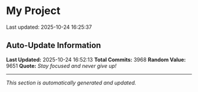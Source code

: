 # My Project


Last updated: 2025-10-24 16:25:37







































































































































































































































































































































































































































































































































































































































































































































































































































































































































































































































































































































































































































































































































































































































































































































































































































































































































































































































































































































































































































































































































































































































































































































































































































































































































































































































































































































































































































































































































































































































































































































































































































































































































































































































































































































































































































































































































































































































































































































































































































































































































































































































































































































































































































































































































## Auto-Update Information

**Last Updated:** 2025-10-24 16:52:13
**Total Commits:** 3968
**Random Value:** 9651
**Quote:** _Stay focused and never give up!_

---
_This section is automatically generated and updated._